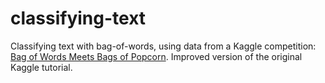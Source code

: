 # classifying-text

Classifying text with bag-of-words, using data from a Kaggle competition: [Bag of Words Meets Bags of Popcorn](https://www.kaggle.com/c/word2vec-nlp-tutorial/data). Improved version of the original Kaggle tutorial.

